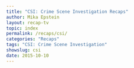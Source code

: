 ```yaml
---
title: "CSI: Crime Scene Investigation Recaps"
author: Mika Epstein
layout: recap-tv
topic: index
permalink: /recaps/csi/
categories: "Recaps"
tags: "CSI: Crime Scene Investigation"
showslug: csi
date: 2015-10-10
---
```

